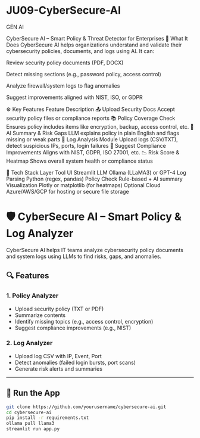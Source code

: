 # JU09-CyberSecure-AI
GEN AI

CyberSecure AI – Smart Policy & Threat Detector for Enterprises
🔐 What It Does
CyberSecure AI helps organizations understand and validate their cybersecurity policies, documents, and logs using AI. It can:

Review security policy documents (PDF, DOCX)

Detect missing sections (e.g., password policy, access control)

Analyze firewall/system logs to flag anomalies

Suggest improvements aligned with NIST, ISO, or GDPR

⚙️ Key Features
Feature	Description
📤 Upload Security Docs	Accept security policy files or compliance reports
📚 Policy Coverage Check	Ensures policy includes items like encryption, backup, access control, etc.
🧠 AI Summary & Risk Gaps	LLM explains policy in plain English and flags missing or weak parts
🧾 Log Analysis Module	Upload logs (CSV/TXT), detect suspicious IPs, ports, login failures
📌 Suggest Compliance Improvements	Aligns with NIST, GDPR, ISO 27001, etc.
📉 Risk Score & Heatmap	Shows overall system health or compliance status

🧱 Tech Stack
Layer	Tool
UI	Streamlit
LLM	Ollama (LLaMA3) or GPT-4
Log Parsing	Python (regex, pandas)
Policy Check	Rule-based + AI summary
Visualization	Plotly or matplotlib (for heatmaps)
Optional Cloud	Azure/AWS/GCP for hosting or secure file storage

# 🛡️ CyberSecure AI – Smart Policy & Log Analyzer

CyberSecure AI helps IT teams analyze cybersecurity policy documents and system logs using LLMs to find risks, gaps, and anomalies.

## 🔍 Features

### 1. Policy Analyzer
- Upload security policy (TXT or PDF)
- Summarize contents
- Identify missing topics (e.g., access control, encryption)
- Suggest compliance improvements (e.g., NIST)

### 2. Log Analyzer
- Upload log CSV with IP, Event, Port
- Detect anomalies (failed login bursts, port scans)
- Generate risk alerts and summaries

---

## 🚀 Run the App

```bash
git clone https://github.com/yourusername/cybersecure-ai.git
cd cybersecure-ai
pip install -r requirements.txt
ollama pull llama3
streamlit run app.py
